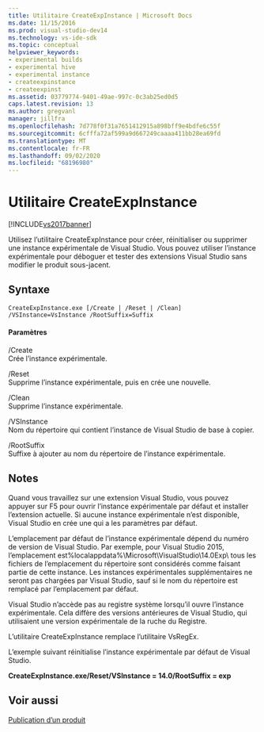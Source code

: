 ```yaml
---
title: Utilitaire CreateExpInstance | Microsoft Docs
ms.date: 11/15/2016
ms.prod: visual-studio-dev14
ms.technology: vs-ide-sdk
ms.topic: conceptual
helpviewer_keywords:
- experimental builds
- experimental hive
- experimental instance
- createexpinstance
- createexpinst
ms.assetid: 03779774-9401-49ae-997c-0c3ab25ed0d5
caps.latest.revision: 13
ms.author: gregvanl
manager: jillfra
ms.openlocfilehash: 7d778f0f31a7651412915a898bff9e4bdfe6c55f
ms.sourcegitcommit: 6cfffa72af599a9d667249caaaa411bb28ea69fd
ms.translationtype: MT
ms.contentlocale: fr-FR
ms.lasthandoff: 09/02/2020
ms.locfileid: "68196980"
---
```

# <a name="createexpinstance-utility"></a>Utilitaire CreateExpInstance
[!INCLUDE[vs2017banner](../../includes/vs2017banner.md)]

Utilisez l’utilitaire CreateExpInstance pour créer, réinitialiser ou supprimer une instance expérimentale de Visual Studio. Vous pouvez utiliser l’instance expérimentale pour déboguer et tester des extensions Visual Studio sans modifier le produit sous-jacent.  
  
## <a name="syntax"></a>Syntaxe  
  
```  
CreateExpInstance.exe [/Create | /Reset | /Clean] /VSInstance=VsInstance /RootSuffix=Suffix  
```  
  
#### <a name="parameters"></a>Paramètres  
 /Create  
 Crée l’instance expérimentale.  
  
 /Reset  
 Supprime l’instance expérimentale, puis en crée une nouvelle.  
  
 /Clean  
 Supprime l’instance expérimentale.  
  
 /VSInstance  
 Nom du répertoire qui contient l’instance de Visual Studio de base à copier.  
  
 /RootSuffix  
 Suffixe à ajouter au nom du répertoire de l’instance expérimentale.  
  
## <a name="remarks"></a>Notes  
 Quand vous travaillez sur une extension Visual Studio, vous pouvez appuyer sur F5 pour ouvrir l’instance expérimentale par défaut et installer l’extension actuelle. Si aucune instance expérimentale n’est disponible, Visual Studio en crée une qui a les paramètres par défaut.  
  
 L’emplacement par défaut de l’instance expérimentale dépend du numéro de version de Visual Studio. Par exemple, pour Visual Studio 2015, l’emplacement est%localappdata%\Microsoft\VisualStudio\14.0Exp\ tous les fichiers de l’emplacement du répertoire sont considérés comme faisant partie de cette instance. Les instances expérimentales supplémentaires ne seront pas chargées par Visual Studio, sauf si le nom du répertoire est remplacé par l’emplacement par défaut.  
  
 Visual Studio n’accède pas au registre système lorsqu’il ouvre l’instance expérimentale. Cela diffère des versions antérieures de Visual Studio, qui utilisaient une version expérimentale de la ruche du Registre.  
  
 L’utilitaire CreateExpInstance remplace l’utilitaire VsRegEx.  
  
 L’exemple suivant réinitialise l’instance expérimentale par défaut de Visual Studio.  
  
 **CreateExpInstance.exe/Reset/VSInstance = 14.0/RootSuffix = exp**  
  
## <a name="see-also"></a>Voir aussi  
 [Publication d’un produit](../../misc/releasing-a-visual-studio-integration-product.md)
